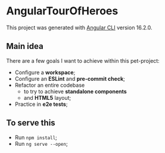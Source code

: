 # AngularTourOfHeroes

This project was generated with [Angular CLI](https://github.com/angular/angular-cli) version 16.2.0.

## Main idea

There are a few goals I want to achieve within this pet-project:
- Configure a **workspace**;
- Configure an **ESLint** and **pre-commit check**;
- Refactor an entire codebase
    - to try to achieve **standalone components**
    - and **HTML5** layout;
- Practice in **e2e tests**;

## To serve this

- Run `npm install`;
- Run `ng serve --open`;
